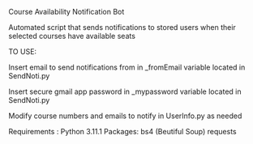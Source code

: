 Course Availability Notification Bot

Automated script that sends notifications to stored users when their selected courses have available seats

TO USE:

Insert email to send notifications from in _fromEmail variable located in SendNoti.py

Insert secure gmail app password  in _mypassword 
variable located in SendNoti.py

Modify course numbers and emails to notify in         UserInfo.py as needed

Requirements :
    Python 3.11.1
        Packages:
            bs4 (Beutiful Soup)
            requests
